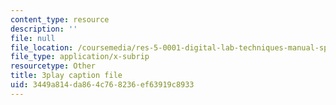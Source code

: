 ```yaml
---
content_type: resource
description: ''
file: null
file_location: /coursemedia/res-5-0001-digital-lab-techniques-manual-spring-2007/3449a814da864c768236ef63919c8933_3DQj4dibr78.srt
file_type: application/x-subrip
resourcetype: Other
title: 3play caption file
uid: 3449a814-da86-4c76-8236-ef63919c8933
---
```

